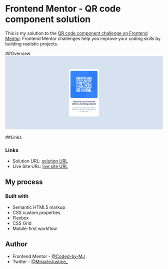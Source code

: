 # Frontend Mentor - QR code component solution

This is my solution to the [QR code component challenge on Frontend Mentor](https://www.frontendmentor.io/challenges/qr-code-component-iux_sIO_H). Frontend Mentor challenges help you improve your coding skills by building realistic projects. 


##Overview
![Screenshot](barcode-shot.png)


##Links

### Links

- Solution URL: [solution URL ](https://www.frontendmentor.io/solutions/responsive-barcode-using-css-grid-and-flexbox-ypb1X8O7q5)
- Live Site URL: [live site URL](https://coded-by-mj.github.io/Front-end-Mentor-Challenge1/)



## My process

### Built with
- Semantic HTML5 markup
- CSS custom properties
- Flexbox
- CSS Grid
- Mobile-first workflow



## Author


- Frontend Mentor - [@Coded-by-MJ](https://www.frontendmentor.io/profile/Coded-by-MJ)
- Twitter - [@MiracleJustice_](https://twitter.com/MiracleJustice_)
